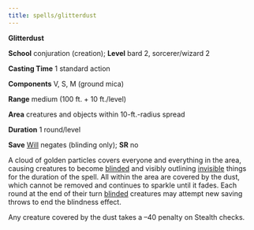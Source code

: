 ```yaml
---
title: spells/glitterdust
---
```

 **Glitterdust**

**School** conjuration (creation); **Level** bard 2, sorcerer/wizard 2

**Casting Time** 1 standard action

**Components** V, S, M (ground mica)

**Range** medium (100 ft. + 10 ft./level)

**Area** creatures and objects within 10-ft.-radius spread

**Duration** 1 round/level

**Save** [Will](../combat#_will) negates (blinding only); **SR** no

A cloud of golden particles covers everyone and everything in the area, causing creatures to become [blinded](../glossary#_blinded) and visibly outlining [invisible](../glossary#_invisible) things for the duration of the spell. All within the area are covered by the dust, which cannot be removed and continues to sparkle until it fades. Each round at the end of their turn [blinded](../glossary#_blinded) creatures may attempt new saving throws to end the blindness effect.

Any creature covered by the dust takes a –40 penalty on Stealth checks.

